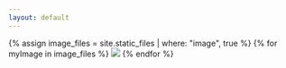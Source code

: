 ```yaml
---
layout: default
---
```


{% assign image_files = site.static_files | where: "image", true %}
{% for myImage in image_files %}
<img src="{{ myImage.path }}">
{% endfor  %}
